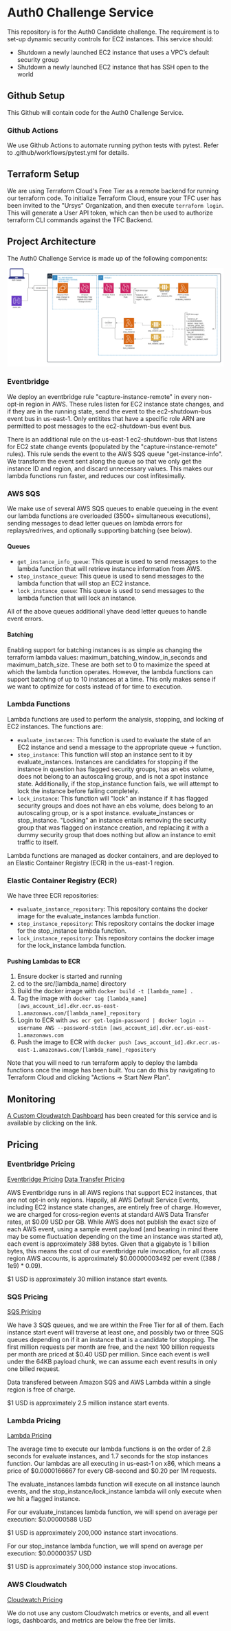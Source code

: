 # Auth0 Challenge Service

This repository is for the Auth0 Candidate challenge. The requirement is to set-up dynamic security controls for EC2 instances. This service should:

- Shutdown a newly launched EC2 instance that uses a VPC’s default security group
- Shutdown a newly launched EC2 instance that has SSH open to the world

## Github Setup

This Github will contain code for the Auth0 Challenge Service.

### Github Actions

We use Github Actions to automate running python tests with pytest. Refer to .github/workflows/pytest.yml for details.

## Terraform Setup

We are using Terraform Cloud's Free Tier as a remote backend for running our terraform code. To initialize Terraform Cloud, ensure your TFC user has been invited to the "Ursys" Organization, and then execute `terraform login`. This will generate a User API token, which can then be used to authorize terraform CLI commands against the TFC Backend.

## Project Architecture

The Auth0 Challenge Service is made up of the following components:

![ChallengeArchitecture](static/challenge-architecture.png)

### Eventbridge

We deploy an eventbridge rule "capture-instance-remote" in every non-opt-in region in AWS. These rules listen for EC2 instance state changes, and if they are in the running state, send the event to the ec2-shutdown-bus event bus in us-east-1. Only entitites that have a specific role ARN are permitted to post messages to the ec2-shutdown-bus event bus.

There is an additional rule on the us-east-1 ec2-shutdown-bus that listens for EC2 state change events (populated by the "capture-instance-remote" rules). This rule sends the event to the AWS SQS queue "get-instance-info". We transform the event sent along the queue so that we only get the instance ID and region, and discard unnecessary values. This makes our lambda functions run faster, and reduces our cost infitesimally.

### AWS SQS

We make use of several AWS SQS queues to enable queueing in the event our lambda functions are overloaded (3500+ simultaneous executions), sending messages to dead letter queues on lambda errors for replays/redrives, and optionally supporting batching (see below).

#### Queues

- `get_instance_info_queue`: This queue is used to send messages to the lambda function that will retrieve instance information from AWS.
- `stop_instance_queue`: This queue is used to send messages to the lambda function that will stop an EC2 instance.
- `lock_instance_queue`: This queue is used to send messages to the lambda function that will lock an instance.

All of the above queues additionall yhave dead letter queues to handle event errors.

#### Batching

Enabling support for batching instances is as simple as changing the terraform lambda values: maximum_batching_window_in_seconds and maximum_batch_size. These are both set to 0 to maximize the speed at which the lambda function operates. However, the lambda functions can support batching of up to 10 instances at a time. This only makes sense if we want to optimize for costs instead of for time to execution.

### Lambda Functions

Lambda functions are used to perform the analysis, stopping, and locking of EC2 instances. The functions are:

- `evaluate_instances`: This function is used to evaluate the state of an EC2 instance and send a message to the appropriate queue -> function.
- `stop_instance`: This function will stop an instance sent to it by evaluate_instances. Instances are candidates for stopping if the instance in question has flagged security groups, has an ebs volume, does not belong to an autoscaling group, and is not a spot instance state. Additionally, if the stop_instance function fails, we will attempt to lock the instance before failing completely.
- `lock_instance`: This function will "lock" an instance if it has flagged security groups and does not have an ebs volume, does belong to an autoscaling group, or is a spot instance. evaluate_instances or stop_instance. "Locking" an instance entails removing the security group that was flagged on instance creation, and replacing it with a dummy security group that does nothing but allow an instance to emit traffic to itself.

Lambda functions are managed as docker containers, and are deployed to an Elastic Container Registry (ECR) in the us-east-1 region.

### Elastic Container Registry (ECR)

We have three ECR repositories:

- `evaluate_instance_repository`: This repository contains the docker image for the evaluate_instances lambda function.
- `stop_instance_repository`: This repository contains the docker image for the stop_instance lambda function.
- `lock_instance_repository`: This repository contains the docker image for the lock_instance lambda function.

#### Pushing Lambdas to ECR

1. Ensure docker is started and running
2. cd to the src/[lambda_name] directory
3. Build the docker image with `docker build -t [lambda_name] .`
4. Tag the image with `docker tag [lambda_name] [aws_account_id].dkr.ecr.us-east-1.amazonaws.com/[lambda_name]_repository`
5. Login to ECR with `aws ecr get-login-password | docker login --username AWS --password-stdin [aws_account_id].dkr.ecr.us-east-1.amazonaws.com`
6. Push the image to ECR with `docker push [aws_account_id].dkr.ecr.us-east-1.amazonaws.com/[lambda_name]_repository`

Note that you will need to run terraform apply to deploy the lambda functions once the image has been built. You can do this by navigating to Terraform Cloud and clicking "Actions -> Start New Plan".

## Monitoring

[A Custom Cloudwatch Dashboard](https://console.aws.amazon.com/cloudwatch/home?region=us-east-1#dashboards) has been created for this service and is available by clicking on the link.

## Pricing

### Eventbridge Pricing

[Eventbridge Pricing](https://aws.amazon.com/eventbridge/pricing/)
[Data Transfer Pricing](https://aws.amazon.com/ec2/pricing/on-demand/#Data_Transfer)

AWS Eventbridge runs in all AWS regions that support EC2 instances, that are not opt-in only regions. Happily, all AWS Default Service Events, including EC2 instance state changes, are entirely free of charge. However, we are charged for cross-region events at standard AWS Data Transfer rates, at $0.09 USD per GB. While AWS does not publish the exact size of each AWS event, using a sample event payload (and bearing in mind there may be some fluctuation depending on the time an instance was started at), each event is approximately 388 bytes. Given that a gigabyte is 1 billion bytes, this means the cost of our eventbridge rule invocation, for all cross region AWS accounts, is approximately $0.00000003492 per event ((388 / 1e9) * 0.09). 

$1 USD is approximately 30 million instance start events.

### SQS Pricing

[SQS Pricing](https://aws.amazon.com/sqs/pricing/)

We have 3 SQS queues, and we are within the Free Tier for all of them. Each instance start event will traverse at least one, and possibly two or three SQS queues depending on if it an instance that is a candidate for stopping. The first million requests per month are free, and the next 100 billion requests per month are priced at $0.40 USD per million. Since each event is well under the 64KB payload chunk, we can assume each event results in only one billed request.

Data transfered between Amazon SQS and AWS Lambda within a single region is free of charge.

$1 USD is approximately 2.5 million instance start events.

### Lambda Pricing

[Lambda Pricing](https://aws.amazon.com/lambda/pricing/)

The average time to execute our lambda functions is on the order of 2.8 seconds for evaluate instances, and 1.7 seconds for the stop instances function. Our lambdas are all executing in us-east-1 on x86, which means a price of $0.0000166667 for every GB-second and $0.20 per 1M requests.

The evaluate_instances lambda function will execute on all instance launch events, and the stop_instance/lock_instance lambda will only execute when we hit a flagged instance. 

For our evaluate_instances lambda function, we will spend on average per execution:
$0.00000588 USD

$1 USD is approximately 200,000 instance start invocations.

For our stop_instance lambda function, we will spend on average per execution:
$0.00000357 USD

$1 USD is approximately 300,000 instance stop invocations.

### AWS Cloudwatch

[Cloudwatch Pricing](https://aws.amazon.com/cloudwatch/pricing/)

We do not use any custom Cloudwatch metrics or events, and all event logs, dashboards, and metrics are below the free tier limits.